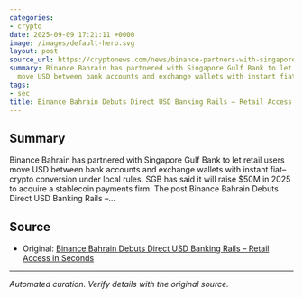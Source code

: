 ```yaml
---
categories:
- crypto
date: 2025-09-09 17:21:11 +0000
image: /images/default-hero.svg
layout: post
source_url: https://cryptonews.com/news/binance-partners-with-singapore-gulf-bank-to-offer-usd-transfers/
summary: Binance Bahrain has partnered with Singapore Gulf Bank to let retail users
  move USD between bank accounts and exchange wallets with instant fiat–crypto conversi...
tags:
- sec
title: Binance Bahrain Debuts Direct USD Banking Rails – Retail Access in Seconds
---
```


## Summary

Binance Bahrain has partnered with Singapore Gulf Bank to let retail users move USD between bank accounts and exchange wallets with instant fiat–crypto conversion under local rules. SGB has said it will raise $50M in 2025 to acquire a stablecoin payments firm. The post Binance Bahrain Debuts Direct USD Banking Rails –...

## Source

- Original: [Binance Bahrain Debuts Direct USD Banking Rails – Retail Access in Seconds](https://cryptonews.com/news/binance-partners-with-singapore-gulf-bank-to-offer-usd-transfers/)


---

*Automated curation. Verify details with the original source.*